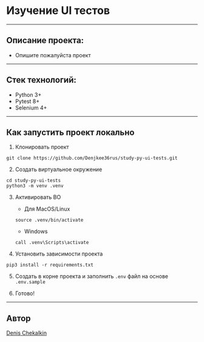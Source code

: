 # Изучение UI тестов

---

## Описание проекта:

- Опишите пожалуйста проект

---

## Стек технологий:

- Python 3+
- Pytest 8+
- Selenium 4+

---

## Как запустить проект локально

1. Клонировать проект

```
git clone https://github.com/Denjkee36rus/study-py-ui-tests.git
```

2. Создать виртуальное окружение

```
cd study-py-ui-tests
python3 -m venv .venv
```

3. Активировать ВО

    - Для MacOS/Linux
    ```
    source .venv/bin/activate
    ```
    - Windows
   ```
   call .venv\Scripts\activate
   ```

4. Установить зависимости проекта

```
pip3 install -r requirements.txt
```

5. Создать в корне проекта и заполнить `.env` файл на основе `.env.sample`

6. Готово!

---

## Автор

[Denis Chekalkin](https://t.me/DenisChekalkin)
